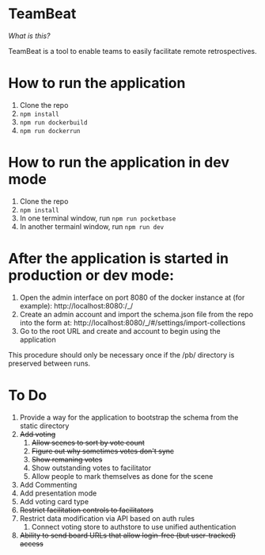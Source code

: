 # TeamBeat

*What is this?*

TeamBeat is a tool to enable teams to easily facilitate remote retrospectives.

# How to run the application

1. Clone the repo
2. `npm install`
3. `npm run dockerbuild`
4. `npm run dockerrun`

# How to run the application in dev mode

1. Clone the repo
2. `npm install`
3. In one terminal window, run `npm run pocketbase`
4. In another termainl window, run `npm run dev`

# After the application is started in production or dev mode:

1. Open the admin interface on port 8080 of the docker instance at (for example): http://localhost:8080:/_/
2. Create an admin account and import the schema.json file from the repo into the form at: http://localhost:8080/_/#/settings/import-collections
3. Go to the root URL and create and account to begin using the application

This procedure should only be necessary once if the /pb/ directory is preserved between runs.

# To Do
1. Provide a way for the application to bootstrap the schema from the static directory
1. ~~Add voting~~
    1. ~~Allow scenes to sort by vote count~~
    2. ~~Figure out why sometimes votes don't sync~~
    1. ~~Show remaning votes~~
    1. Show outstanding votes to facilitator
    1. Allow people to mark themselves as done for the scene
1. Add Commenting
1. Add presentation mode
1. Add voting card type
1. ~~Restrict facilitation controls to facilitators~~
1. Restrict data modification via API based on auth rules
    1. Connect voting store to authstore to use unified authentication
1. ~~Ability to send board URLs that allow login-free (but user-tracked) access~~

